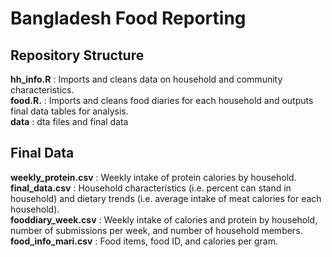 # Bangladesh Food Reporting

## Repository Structure

**hh_info.R** : Imports and cleans data on household and community characteristics.   
**food.R.** : Imports and cleans food diaries for each household and outputs final data tables for analysis.    
**data** : dta files and final data  

## Final Data    
**weekly_protein.csv** : Weekly intake of protein calories by household.   
**final_data.csv** : Household characteristics (i.e. percent can stand in household) and dietary trends (i.e. average intake of meat calories for each household).   
**fooddiary_week.csv** : Weekly intake of calories and protein by household, number of submissions per week, and number of household members.  
**food_info_mari.csv** : Food items, food ID, and calories per gram.  
         
